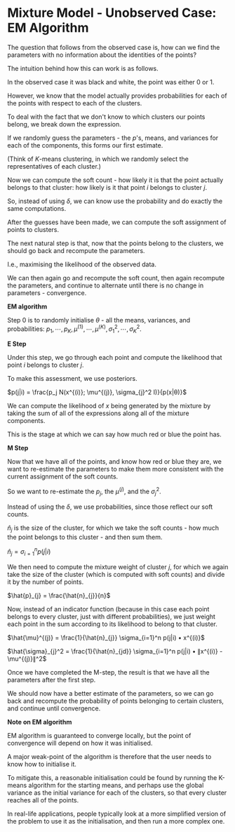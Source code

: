 # Mixture Model - Unobserved Case: EM Algorithm

The question that follows from the observed case is, how can we find the parameters with no information about the identities of the points?

The intuition behind how this can work is as follows.

In the observed case it was black and white, the point was either $0$ or $1$.

However, we know that the model actually provides probabilities for each of the points with respect to each of the clusters.

To deal with the fact that we don't know to which clusters our points belong, we break down the expression.

If we randomly guess the parameters - the $p$'s, means, and variances for each of the components, this forms our first estimate.

(Think of $K$-means clustering, in which we randomly select the representatives of each cluster.)

Now we can compute the soft count - how likely it is that the point actually belongs to that cluster: how likely is it that point $i$ belongs to cluster $j$.

So, instead of using $\delta$, we can know use the probability and do exactly the same computations.

After the guesses have been made, we can compute the soft assignment of points to clusters.

The next natural step is that, now that the points belong to the clusters, we should go back and recompute the parameters.

I.e., maximising the likelihood of the observed data.

We can then again go and recompute the soft count, then again recompute the parameters, and continue to alternate until there is no change in parameters - convergence.

**EM algorithm**

Step $0$ is to randomly initialise $θ$ - all the means, variances, and probabilities: $p_1,⋯,p_K, \mu^{(1)},⋯,\mu^{(K)}, \sigma_{1}^2,⋯,\sigma_{K}^2$.

**E Step**

Under this step, we go through each point and compute the likelihood that point $i$ belongs to cluster $j$.

To make this assessment, we use posteriors.

$p(j|i) = \frac{p_j N(x^{(i)}; \mu^{(j)}, \sigma_{j}^2 I)}{p(x|θ)}$

We can compute the likelihood of $x$ being generated by the mixture by taking the sum of all of the expressions along all of the mixture components.

This is the stage at which we can say how much red or blue the point has.

**M Step**

Now that we have all of the points, and know how red or blue they are, we want to re-estimate the parameters to make them more consistent with the current assignment of the soft counts.

So we want to re-estimate the $p_j$, the $\mu^{(j)}$, and the $\sigma_{j}^2$.

Instead of using the $\delta$, we use probabilities, since those reflect our soft counts.

$\hat{n}_{j}$ is the size of the cluster, for which we take the soft counts - how much the point belongs to this cluster - and then sum them.

$\hat{n}_{j} = \sigma_{i=1}^n p(j|i)$

We then need to compute the mixture weight of cluster $j$, for which we again take the size of the cluster (which is computed with soft counts) and divide it by the number of points.

$\hat{p}_{j} = \frac{\hat{n}_{j}}{n}$

Now, instead of an indicator function (because in this case each point belongs to every cluster, just with different probabilities), we just weight each point in the sum according to its likelihood to belong to that cluster.

$\hat{\mu}^{(j)} = \frac{1}{\hat{n}_{j}} \sigma_{i=1}^n p(j|i) • x^{(i)}$

$\hat{\sigma}_{j}^2 = \frac{1}{\hat{n}_{jd}} \sigma_{i=1}^n p(j|i) • ∥x^{(i)} - \mu^{(j)}∥^2$

Once we have completed the M-step, the result is that we have all the parameters after the first step.

We should now have a better estimate of the parameters, so we can go back and recompute the probability of points belonging to certain clusters, and continue until convergence.

**Note on EM algorithm**

EM algorithm is guaranteed to converge locally, but the point of convergence will depend on how it was initialised.

A major weak-point of the algorithm is therefore that the user needs to know how to initialise it.

To mitigate this, a reasonable initialisation could be found by running the K-means algorithm for the starting means, and perhaps use the global variance as the initial variance for each of the clusters, so that every cluster reaches all of the points.

In real-life applications, people typically look at a more simplified version of the problem to use it as the initialisation, and then run a more complex one.
